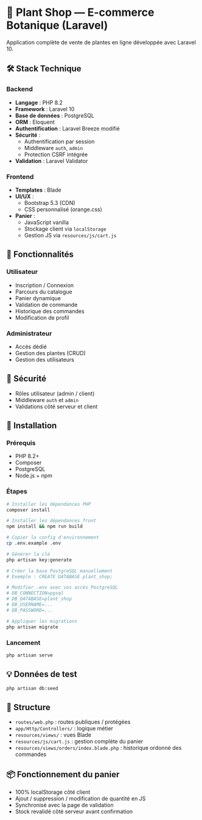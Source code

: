 # 🌿 Plant Shop — E-commerce Botanique (Laravel)

Application complète de vente de plantes en ligne développée avec Laravel 10.

## 🛠️ Stack Technique

### Backend
- **Langage** : PHP 8.2
- **Framework** : Laravel 10
- **Base de données** : PostgreSQL
- **ORM** : Eloquent
- **Authentification** : Laravel Breeze modifié
- **Sécurité** :
  - Authentification par session
  - Middleware `auth`, `admin`
  - Protection CSRF intégrée
- **Validation** : Laravel Validator

### Frontend
- **Templates** : Blade
- **UI/UX** :
  - Bootstrap 5.3 (CDN)
  - CSS personnalisé (orange.css)
- **Panier** :
  - JavaScript vanilla
  - Stockage client via `localStorage`
  - Gestion JS via `resources/js/cart.js`

## 🧩 Fonctionnalités

### Utilisateur
- Inscription / Connexion
- Parcours du catalogue
- Panier dynamique
- Validation de commande
- Historique des commandes
- Modification de profil

### Administrateur
- Accès dédié
- Gestion des plantes (CRUD)
- Gestion des utilisateurs

## 🔐 Sécurité
- Rôles utilisateur (admin / client)
- Middleware `auth` et `admin`
- Validations côté serveur et client

## 🚀 Installation

### Prérequis
- PHP 8.2+
- Composer
- PostgreSQL
- Node.js + npm

### Étapes

```bash
# Installer les dépendances PHP
composer install

# Installer les dépendances front
npm install && npm run build

# Copier la config d'environnement
cp .env.example .env

# Générer la clé
php artisan key:generate

# Créer la base PostgreSQL manuellement
# Exemple : CREATE DATABASE plant_shop;

# Modifier .env avec vos accès PostgreSQL
# DB_CONNECTION=pgsql
# DB_DATABASE=plant_shop
# DB_USERNAME=...
# DB_PASSWORD=...

# Appliquer les migrations
php artisan migrate
````

### Lancement

```bash
php artisan serve
```

## 💡 Données de test

```bash
php artisan db:seed
```

## 📁 Structure

* `routes/web.php` : routes publiques / protégées
* `app/Http/Controllers/` : logique métier
* `resources/views/` : vues Blade
* `resources/js/cart.js` : gestion complète du panier
* `resources/views/orders/index.blade.php` : historique ordonné des commandes

## 📦 Fonctionnement du panier

* 100% localStorage côté client
* Ajout / suppression / modification de quantité en JS
* Synchronisé avec la page de validation
* Stock revalidé côté serveur avant confirmation
